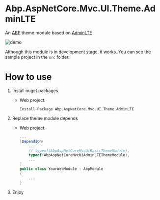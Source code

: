 # Abp.AspNetCore.Mvc.UI.Theme.AdminLTE

An [ABP](http://abp.io) theme module based on [AdminLTE](https://adminlte.io/)

![demo](doc/images/demo.png)

Although this module is in development stage, it works. You can see the sample project in the `src` folder.

# How to use

1. Install nuget packages
    
    * Web project:

        `Install-Package Abp.AspNetCore.Mvc.UI.Theme.AdminLTE`

1. Replace theme module depends

    * Web project:

        ``` csharp
        ...
        [DependsOn(
            ...
            // typeof(AbpAspNetCoreMvcUiBasicThemeModule),
            typeof(AbpAspNetCoreMvcUiAdminLTEThemeModule),
            ...
        ]
        public class YourWebModule : AbpModule
        {
            ...
        }
        ```

1. Enjoy

